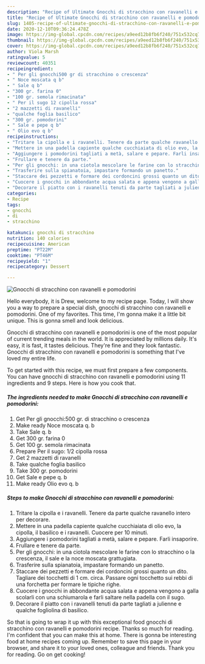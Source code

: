 ```yaml
---
description: "Recipe of Ultimate Gnocchi di stracchino con ravanelli e pomodorini"
title: "Recipe of Ultimate Gnocchi di stracchino con ravanelli e pomodorini"
slug: 1405-recipe-of-ultimate-gnocchi-di-stracchino-con-ravanelli-e-pomodorini
date: 2020-12-10T09:36:24.478Z
image: https://img-global.cpcdn.com/recipes/a9eed12b8fb6f240/751x532cq70/gnocchi-di-stracchino-con-ravanelli-e-pomodorini-recipe-main-photo.jpg
thumbnail: https://img-global.cpcdn.com/recipes/a9eed12b8fb6f240/751x532cq70/gnocchi-di-stracchino-con-ravanelli-e-pomodorini-recipe-main-photo.jpg
cover: https://img-global.cpcdn.com/recipes/a9eed12b8fb6f240/751x532cq70/gnocchi-di-stracchino-con-ravanelli-e-pomodorini-recipe-main-photo.jpg
author: Viola Marsh
ratingvalue: 5
reviewcount: 40351
recipeingredient:
- " Per gli gnocchi500 gr di stracchino o crescenza"
- " Noce moscata q b"
- " Sale q b"
- "300 gr. farina 0"
- "100 gr. semola rimacinata"
- " Per il sugo 12 cipolla rossa"
- "2 mazzetti di ravanelli"
- "qualche foglia basilico"
- "300 gr. pomodorini"
- " Sale e pepe q b"
- " Olio evo q b"
recipeinstructions:
- "Tritare la cipolla e i ravanelli. Tenere da parte qualche ravanello intero per decorare."
- "Mettere in una padella capiente qualche cucchiaiata di olio evo, la cipolla, il basilico e i ravanelli. Cuocere per 10 minuti."
- "Aggiungere i pomodorini tagliati a metà, salare e pepare. Farli insaporire."
- "Frullare e tenere da parte."
- "Per gli gnocchi: in una ciotola mescolare le farine con lo stracchino o la crescenza, il sale e la noce moscata grattugiata."
- "Trasferire sulla spianatoia, impastare formando un panetto."
- "Staccare dei pezzetti e formare dei cordoncini grossi quanto un dito. Tagliare dei tocchetti di 1 cm. circa. Passare ogni tocchetto sui rebbi di una forchetta per formare le tipiche righe."
- "Cuocere i gnocchi in abbondante acqua salata e appena vengono a galla scolarli con una schiumarola e farli saltare nella padella con il sugo."
- "Decorare il piatto con i ravanelli tenuti da parte tagliati a julienne e qualche fogliolina di basilico."
categories:
- Recipe
tags:
- gnocchi
- di
- stracchino

katakunci: gnocchi di stracchino 
nutrition: 140 calories
recipecuisine: American
preptime: "PT22M"
cooktime: "PT46M"
recipeyield: "1"
recipecategory: Dessert

---
```



![Gnocchi di stracchino con ravanelli e pomodorini](https://img-global.cpcdn.com/recipes/a9eed12b8fb6f240/751x532cq70/gnocchi-di-stracchino-con-ravanelli-e-pomodorini-recipe-main-photo.jpg)

Hello everybody, it is Drew, welcome to my recipe page. Today, I will show you a way to prepare a special dish, gnocchi di stracchino con ravanelli e pomodorini. One of my favorites. This time, I'm gonna make it a little bit unique. This is gonna smell and look delicious.

Gnocchi di stracchino con ravanelli e pomodorini is one of the most popular of current trending meals in the world. It is appreciated by millions daily. It's easy, it is fast, it tastes delicious. They're fine and they look fantastic. Gnocchi di stracchino con ravanelli e pomodorini is something that I've loved my entire life.




To get started with this recipe, we must first prepare a few components. You can have gnocchi di stracchino con ravanelli e pomodorini using 11 ingredients and 9 steps. Here is how you cook that.

<!--inarticleads1-->

##### The ingredients needed to make Gnocchi di stracchino con ravanelli e pomodorini:

1. Get  Per gli gnocchi:500 gr. di stracchino o crescenza
1. Make ready  Noce moscata q. b
1. Take  Sale q. b
1. Get 300 gr. farina 0
1. Get 100 gr. semola rimacinata
1. Prepare  Per il sugo: 1/2 cipolla rossa
1. Get 2 mazzetti di ravanelli
1. Take qualche foglia basilico
1. Take 300 gr. pomodorini
1. Get  Sale e pepe q. b
1. Make ready  Olio evo q. b




<!--inarticleads2-->

##### Steps to make Gnocchi di stracchino con ravanelli e pomodorini:

1. Tritare la cipolla e i ravanelli. Tenere da parte qualche ravanello intero per decorare.
1. Mettere in una padella capiente qualche cucchiaiata di olio evo, la cipolla, il basilico e i ravanelli. Cuocere per 10 minuti.
1. Aggiungere i pomodorini tagliati a metà, salare e pepare. Farli insaporire.
1. Frullare e tenere da parte.
1. Per gli gnocchi: in una ciotola mescolare le farine con lo stracchino o la crescenza, il sale e la noce moscata grattugiata.
1. Trasferire sulla spianatoia, impastare formando un panetto.
1. Staccare dei pezzetti e formare dei cordoncini grossi quanto un dito. Tagliare dei tocchetti di 1 cm. circa. Passare ogni tocchetto sui rebbi di una forchetta per formare le tipiche righe.
1. Cuocere i gnocchi in abbondante acqua salata e appena vengono a galla scolarli con una schiumarola e farli saltare nella padella con il sugo.
1. Decorare il piatto con i ravanelli tenuti da parte tagliati a julienne e qualche fogliolina di basilico.




So that is going to wrap it up with this exceptional food gnocchi di stracchino con ravanelli e pomodorini recipe. Thanks so much for reading. I'm confident that you can make this at home. There is gonna be interesting food at home recipes coming up. Remember to save this page in your browser, and share it to your loved ones, colleague and friends. Thank you for reading. Go on get cooking!
